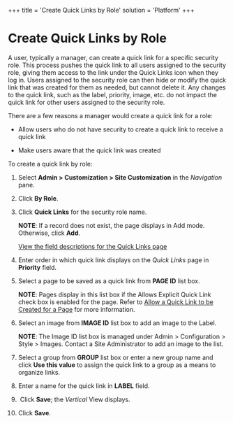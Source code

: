 +++
title = 'Create Quick Links by Role'
solution = 'Platform'
+++

# Create Quick Links by Role

A user, typically a manager, can create a quick link for a specific
security role. This process pushes the quick link to all users assigned
to the security role, giving them access to the link under the Quick
Links icon when they log in. Users assigned to the security role can
then hide or modify the quick link that was created for them as needed,
but cannot delete it. Any changes to the quick link, such as the label,
priority, image, etc. do not impact the quick link for other users
assigned to the security role.

There are a few reasons a manager would create a quick link for a role:

  - Allow users who do not have security to create a quick link to
    receive a quick link

  - Make users aware that the quick link was created

To create a quick link by role:

1.  Select **Admin \> Customization \> Site Customization** in the
    *Navigation* pane.

2.  Click **By Role**.

3.  Click **Quick Links** for the security role name.
    
    **NOTE**: If a record does not exist, the page displays in Add mode.
    Otherwise, click **Add**.
    
    [View the field descriptions for the Quick Links
    page](../Page_Desc/Quick_Links_H.htm)

4.  Enter order in which quick link displays on the *Quick Links* page
    in **Priority** field.

5.  Select a page to be saved as a quick link from **PAGE ID** list box.
    
    <span style="font-weight: bold;">NOTE</span>: Pages display in this
    list box if the Allows Explicit Quick Link check box is enabled for
    the page. Refer to [Allow a Quick Link to be Created for a
    Page](Allow_a_Quick_Link_to_be_Created_for_a_Page.htm) for more
    information.

6.  Select an image from **IMAGE ID** list box to add an image to the
    Label.
    
    **NOTE**: The Image ID list box is managed under Admin \>
    Configuration \> Style \> Images. Contact a Site Administrator to
    add an image to the list.

7.  Select a group from **GROUP** list box or enter a new group name and
    click **Use this value** to assign the quick link to a group as a
    means to organize links.

8.  Enter a name for the quick link in **LABEL** field.

9.   Click **Save**; the *Vertical* View displays.

10. Click **Save**.
